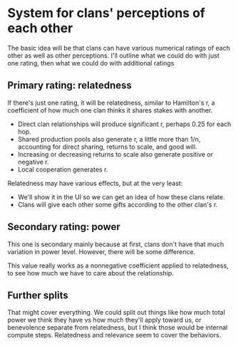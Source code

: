 # System for clans' perceptions of each other

The basic idea will be that clans can have various numerical
ratings of each other as well as other perceptions. I'll outline
what we could do with just one rating, then what we could do
with additional ratings

## Primary rating: relatedness

If there's just one rating, it will be relatedness, similar
to Hamilton's r, a coefficient of how much one clan thinks
it shares stakes with another.
- Direct clan relationships will produce significant r, perhaps
  0.25 for each hop.
- Shared production pools also generate r, a little more than
  1/n, accounting for direct sharing, returns to scale, and
  good will.
- Increasing or decreasing returns to scale also generate
  positive or negative r. 
- Local cooperation generates r.

Relatedness may have various effects, but at the very least:
- We'll show it in the UI so we can get an idea of how these
  clans relate.
- Clans will give each other some gifts according to the other
  clan's r.

## Secondary rating: power

This one is secondary mainly because at first, clans don't
have that much variation in power level. However, there will
be some difference.

This value really works as a nonnegative coefficient applied 
to relatedness, to see how much we have to care about the 
relationship.

## Further splits

That might cover everything. We could split out things like
how much total power we think they have vs how much they'll
apply toward us, or benevolence separate from relatedness,
but I think those would be internal compute steps. Relatedness
and relevance seem to cover the behaviors.
